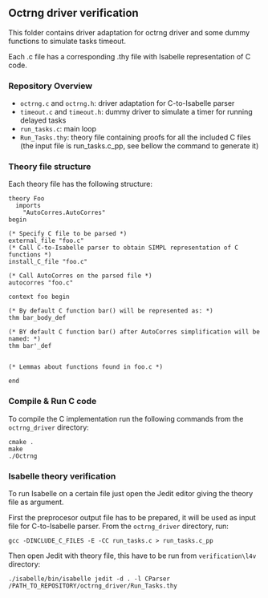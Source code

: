 
## Octrng driver verification

This folder contains driver adaptation for octrng driver and some dummy functions to simulate tasks timeout.

Each .c file has a corresponding .thy file with Isabelle representation of C code.

### Repository Overview

  * `octrng.c` and `octrng.h`: driver adaptation for C-to-Isabelle parser
  * `timeout.c` and `timeout.h`: dummy driver to simulate a timer for running delayed tasks
  * `run_tasks.c`: main loop
  * `Run_Tasks.thy`: theory file containing proofs for all the included C files (the input file is run_tasks.c_pp, see bellow the command to generate it)

### Theory file structure

Each theory file has the following structure:

```Isabelle
theory Foo
  imports
    "AutoCorres.AutoCorres"
begin

(* Specify C file to be parsed *)
external_file "foo.c" 
(* Call C-to-Isabelle parser to obtain SIMPL representation of C functions *)
install_C_file "foo.c" 

(* Call AutoCorres on the parsed file *)
autocorres "foo.c"

context foo begin

(* By default C function bar() will be represented as: *)
thm bar_body_def

(* BY default C function bar() after AutoCorres simplification will be named: *)
thm bar'_def


(* Lemmas about functions found in foo.c *)

end
```


### Compile & Run C code

To compile the C implementation run the following commands from the `octrng_driver` directory:

	cmake .
	make
	./Octrng 

### Isabelle theory verification

To run Isabelle on a certain file just open the Jedit editor giving the theory file as argument.

First the preprocesor output file has to be prepared, it will be used as input file for C-to-Isabelle parser.
From the `octrng_driver` directory, run:

	gcc -DINCLUDE_C_FILES -E -CC run_tasks.c > run_tasks.c_pp


Then open Jedit with theory file, this have to be run from `verification\l4v` directory:

	./isabelle/bin/isabelle jedit -d . -l CParser /PATH_TO_REPOSITORY/octrng_driver/Run_Tasks.thy 

